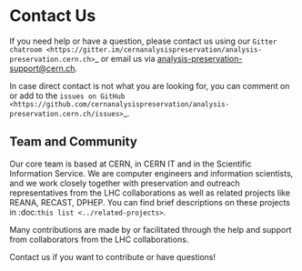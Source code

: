 # Contact Us

If you need help or have a question, please contact us using our `Gitter chatroom <https://gitter.im/cernanalysispreservation/analysis-preservation.cern.ch>`\_ or email us via analysis-preservation-support@cern.ch.

In case direct contact is not what you are looking for, you can comment on or add to the `issues on GitHub <https://github.com/cernanalysispreservation/analysis-preservation.cern.ch/issues>`\_.

## Team and Community

Our core team is based at CERN, in CERN IT and in the Scientific Information Service. We are computer engineers and information scientists, and we work closely together with preservation and outreach representatives from the LHC collaborations as well as related projects like REANA, RECAST, DPHEP. You can find brief descriptions on these projects in :doc:`this list <../related-projects>`.

Many contributions are made by or facilitated through the help and support from collaborators from the LHC collaborations.

Contact us if you want to contribute or have questions!
